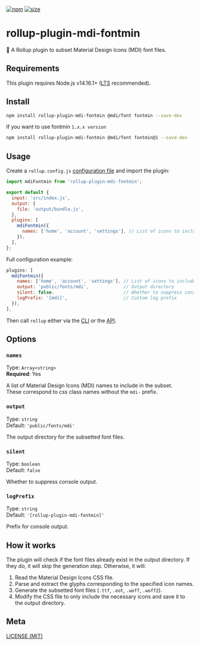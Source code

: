 [npm]: https://img.shields.io/npm/v/rollup-plugin-mdi-fontmin
[npm-url]: https://www.npmjs.com/package/rollup-plugin-mdi-fontmin
[size]: https://packagephobia.now.sh/badge?p=rollup-plugin-mdi-fontmin
[size-url]: https://packagephobia.now.sh/result?p=rollup-plugin-mdi-fontmin

[![npm][npm]][npm-url]
[![size][size]][size-url]

# rollup-plugin-mdi-fontmin

🍕 A Rollup plugin to subset Material Design Icons (MDI) font files.

## Requirements

This plugin requires Node.js v14.16.1+ ([LTS](https://github.com/nodejs/Release) recommended).

## Install

```sh
npm install rollup-plugin-mdi-fontmin @mdi/font fontmin --save-dev
```

If you want to use fontmin `1.x.x version`

```sh
npm install rollup-plugin-mdi-fontmin @mdi/font fontmin@1 --save-dev
```

## Usage

Create a `rollup.config.js` [configuration file](https://www.rollupjs.org/guide/en/#configuration-files) and import the plugin:

```js
import mdiFontmin from 'rollup-plugin-mdi-fontmin';

export default {
  input: 'src/index.js',
  output: {
    file: 'output/bundle.js',
  },
  plugins: [
    mdiFontmin({
      names: ['home', 'account', 'settings'], // List of icons to include (required)
    }),
  ],
};
```

Full configuration example:

```js
plugins: [
  mdiFontmin({
    names: ['home', 'account', 'settings'], // List of icons to include (required)
    output: 'public/fonts/mdi',             // Output directory
    silent: false,                          // Whether to suppress console output
    logPrefix: '[mdi]',                     // Custom log prefix
  }),
],
```

Then call `rollup` either via the [CLI](https://www.rollupjs.org/guide/en/#command-line-reference) or the [API](https://www.rollupjs.org/guide/en/#javascript-api).

## Options

### `names`

Type: `Array<string>`  
**Required**: Yes

A list of Material Design Icons (MDI) names to include in the subset.  
These correspond to *css* class names without the `mdi-` prefix.

### `output`

Type: `string`  
Default: `'public/fonts/mdi'`

The output directory for the subsetted font files.

### `silent`

Type: `boolean`  
Default: `false`

Whether to suppress console output.

### `logPrefix`

Type: `string`  
Default: `'[rollup-plugin-mdi-fontmin]'`

Prefix for console output.

## How it works

The plugin will check if the font files already exist in the output directory. If they do, it will skip the generation step. Otherwise, it will:

1. Read the Material Design Icons CSS file.
2. Parse and extract the glyphs corresponding to the specified icon names.
3. Generate the subsetted font files (`.ttf`, `.eot`, `.woff`, `.woff2`).
4. Modify the CSS file to only include the necessary icons and save it to the output directory.

## Meta

[LICENSE (MIT)](/LICENSE)
